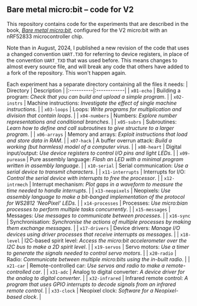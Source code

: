 Bare metal micro:bit &ndash; code for V2
----

This repository contains code for the experiments that are described
in the book,
[_Bare metal micro:bit_](https://spivey.oriel.ox.ac.uk/baremetal),
configured for the V2 micro:bit with an nRF52833
microcontroller chip.

Note than in August, 2024, I published a new revision of the code that
uses a changed convention `UART.TXD` for referring to device
registers, in place of the convention `UART_TXD` that was used before.
This means changes to almost every source file, and will break any
code that others have added to a fork of the repository.  This won't
happen again.

Each experiment has a separate directory containing all the files it needs:
| Directory | Description |
|:----------|:------------|
| `x01-echo` | Building a program: _Check that you can build and upload a simple program_. |
| `x02-instrs` | Machine instructions: _Investigate the effect of single machine instructions_. |
| `x03-loops` | Loops: _Write programs for multiplication and division that contain loops_. |
| `x04-numbers` | Numbers: _Explore number representations and conditional branches_. |
| `x05-subrs` | Subroutines: _Learn how to define and call subroutines to give structure to a larger program_. |
| `x06-arrays` | Memory and arrays: _Exploit instructions that load and store data in RAM_. |
| `x07-hack` | A buffer overrun attack: _Build a working (but harmless) model of a computer virus_. |
| `x08-heart` | Digital input/output: _Use device registers to control I/O pins and light LEDs_. |
| `x09-pureasm` | Pure assembly language: _Flash an LED with a minimal program written in assembly language_. |
| `x10-serial` | Serial communication: _Use a serial device to transmit characters_. |
| `x11-interrupts` | Interrupts for I/O: _Control the serial device with interrupts to free the processor_. |
| `x12-intrmech` | Interrupt mechanism: _Plot gaps in a waveform to measure the time needed to handle interrupts_. |
| `x13-neopixels` | Neopixels: _Use assembly language to make a bit-banged implementation of the protocol for WS2812 'NeoPixel' LEDs_. |
| `x14-processes` | Processes: _Use micro:bian processes to perform multiple tasks concurrently_. |
| `x15-messages` | Messages: _Use messages to communicate between processes_. |
| `x16-sync` | Synchronisation: _Synchronise the actions of multiple processes by making them exchange messages_. |
| `x17-drivers` | Device drivers: _Manage I/O devices using driver processes that receive interrupts as messages_. |
| `x18-level` | I2C-based spirit level: _Access the micro:bit accelerometer over the I2C bus to make a 2D spirit level_. |
| `x19-servos` | Servo motors: _Use a timer to generate the signals needed to control servo motors_. |
| `x20-radio` | Radio: _Communicate between multiple micro:bits using the in-built radio_. |
| `x21-car` | Remote-controlled car: _Use servos and radio to make a remote-controlled car_. |
| `x31-adc` | Analog to digital converter: _A device driver for the analog to digital converter_. |
| `x32-infrared` | Infrared remote control: _A program that uses GPIO interrupts to decode signals from an infrared remote control_. |
| `x33-clock` | Neopixel clock: _Software for a Neopixel-based clock_. |
